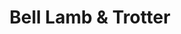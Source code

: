 ---
title: "Bell Lamb & Trotter"
url: /christchurch/bell-lamb-and-trotter/
shop: funeral directors
---